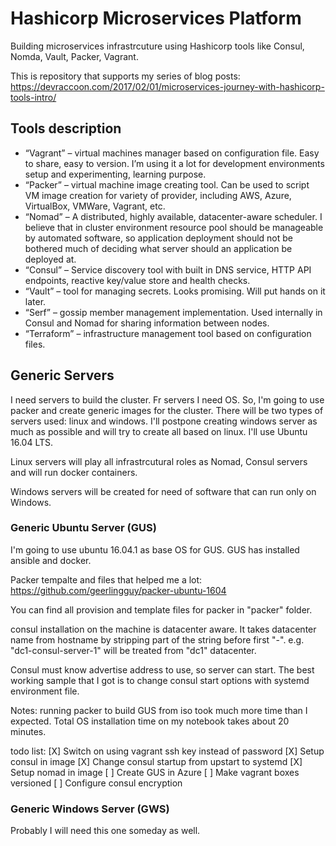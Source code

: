 # Hashicorp Microservices Platform

Building microservices infrastrcuture using Hashicorp tools like Consul, Nomda, Vault, Packer, Vagrant.

This is repository that supports my series of blog posts: <https://devraccoon.com/2017/02/01/microservices-journey-with-hashicorp-tools-intro/>

## Tools description

* “Vagrant” – virtual machines manager based on configuration file. Easy to share, easy to version. I’m using it a lot for development environments setup and experimenting, learning purpose.
* “Packer” – virtual machine image creating tool. Can be used to script VM image creation for variety of provider, including AWS, Azure, VirtualBox, VMWare, Vagrant, etc.
* “Nomad” – A distributed, highly available, datacenter-aware scheduler. I believe that in cluster environment resource pool should be manageable by automated software, so application deployment should not be bothered much of deciding what server should an application be deployed at.
* “Consul” – Service discovery tool with built in DNS service, HTTP API endpoints, reactive key/value store and health checks.
* “Vault” – tool for managing secrets. Looks promising. Will put hands on it later.
* “Serf” – gossip member management implementation. Used internally in Consul and Nomad for sharing information between nodes.
* “Terraform” – infrastructure management tool based on configuration files.

## Generic Servers

I need servers to build the cluster. Fr servers I need OS. So, I'm going to use packer and create generic images for the cluster.
There will be two types of servers used: linux and windows. I'll postpone creating windows server as much as possible and will try to
create all based on linux. I'll use Ubuntu 16.04 LTS.

Linux servers will play all infrastrcutural roles as Nomad, Consul servers and will run docker containers.

Windows servers will be created for need of software that can run only on Windows.

### Generic Ubuntu Server (GUS)

I'm going to use ubuntu 16.04.1 as base OS for GUS.
GUS has installed ansible and docker.

Packer tempalte and files that helped me a lot: <https://github.com/geerlingguy/packer-ubuntu-1604>

You can find all provision and template files for packer in "packer" folder.

consul installation on the machine is datacenter aware. It takes datacenter name from hostname by stripping part of the string
before first "-". e.g. "dc1-consul-server-1" will be treated from "dc1" datacenter.

Consul must know advertise address to use, so server can start. The best working sample that I got is to 
change consul start options with systemd environment file.

Notes: running packer to build GUS from iso took much more time than I expected.
       Total OS installation time on my notebook takes about 20 minutes.

todo list:
[X] Switch on using vagrant ssh key instead of password
[X] Setup consul in image
[X] Change consul startup from upstart to systemd
[X] Setup nomad in image
[ ] Create GUS in Azure
[ ] Make vagrant boxes versioned
[ ] Configure consul encryption

### Generic Windows Server (GWS)

Probably I will need this one someday as well.